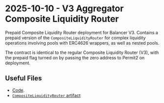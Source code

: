 # 2025-10-10 - V3 Aggregator Composite Liquidity Router

Prepaid Composite Liquidity Router deployment for Balancer V3.
Contains a prepaid version of the `CompositeLiquidityRouter` for complex liquidity operations involving pools with ERC4626 wrappers, as well as nested pools.

The contract is identical to the regular Composite Liquidity Router (V3), with the prepaid flag turned on by passing the zero address to Permit2 on deployment.

## Useful Files

- [Code](https://github.com/balancer/balancer-v3-monorepo/commit/46e053b17c0761a07b5fff899e8c7a7fb1a74874).
- [`CompositeLiquidityRouter` artifact](./artifact/CompositeLiquidityRouter.json)
